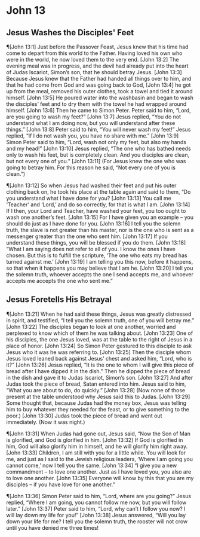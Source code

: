 # John 13

## Jesus Washes the Disciples' Feet
¶[John 13:1] Just before the Passover Feast, Jesus knew that his time had come to depart from this world to the Father. Having loved his own who were in the world, he now loved them to the very end.
[John 13:2] The evening meal was in progress, and the devil had already put into the heart of Judas Iscariot, Simon’s son, that he should betray Jesus.
[John 13:3] Because Jesus knew that the Father had handed all things over to him, and that he had come from God and was going back to God,
[John 13:4] he got up from the meal, removed his outer clothes, took a towel and tied it around himself.
[John 13:5] He poured water into the washbasin and began to wash the disciples’ feet and to dry them with the towel he had wrapped around himself.
[John 13:6] Then he came to Simon Peter. Peter said to him, “Lord, are you going to wash my feet?”
[John 13:7] Jesus replied, “You do not understand what I am doing now, but you will understand after these things.”
[John 13:8] Peter said to him, “You will never wash my feet!” Jesus replied, “If I do not wash you, you have no share with me.”
[John 13:9] Simon Peter said to him, “Lord, wash not only my feet, but also my hands and my head!”
[John 13:10] Jesus replied, “The one who has bathed needs only to wash his feet, but is completely clean. And you disciples are clean, but not every one of you.”
[John 13:11] (For Jesus knew the one who was going to betray him. For this reason he said, “Not every one of you is clean.”)

¶[John 13:12] So when Jesus had washed their feet and put his outer clothing back on, he took his place at the table again and said to them, “Do you understand what I have done for you?
[John 13:13] You call me ‘Teacher’ and ‘Lord,’ and do so correctly, for that is what I am.
[John 13:14] If I then, your Lord and Teacher, have washed your feet, you too ought to wash one another’s feet.
[John 13:15] For I have given you an example – you should do just as I have done for you.
[John 13:16] I tell you the solemn truth, the slave is not greater than his master, nor is the one who is sent as a messenger greater than the one who sent him.
[John 13:17] If you understand these things, you will be blessed if you do them.
[John 13:18] “What I am saying does not refer to all of you. I know the ones I have chosen. But this is to fulfill the scripture, ‘The one who eats my bread has turned against me.’
[John 13:19] I am telling you this now, before it happens, so that when it happens you may believe that I am he.
[John 13:20] I tell you the solemn truth, whoever accepts the one I send accepts me, and whoever accepts me accepts the one who sent me.”

## Jesus Foretells His Betrayal
¶[John 13:21] When he had said these things, Jesus was greatly distressed in spirit, and testified, “I tell you the solemn truth, one of you will betray me.”
[John 13:22] The disciples began to look at one another, worried and perplexed to know which of them he was talking about.
[John 13:23] One of his disciples, the one Jesus loved, was at the table to the right of Jesus in a place of honor.
[John 13:24] So Simon Peter gestured to this disciple to ask Jesus who it was he was referring to.
[John 13:25] Then the disciple whom Jesus loved leaned back against Jesus’ chest and asked him, “Lord, who is it?”
[John 13:26] Jesus replied, “It is the one to whom I will give this piece of bread after I have dipped it in the dish.” Then he dipped the piece of bread in the dish and gave it to Judas Iscariot, Simon’s son.
[John 13:27] And after Judas took the piece of bread, Satan entered into him. Jesus said to him, “What you are about to do, do quickly.”
[John 13:28] (Now none of those present at the table understood why Jesus said this to Judas.
[John 13:29] Some thought that, because Judas had the money box, Jesus was telling him to buy whatever they needed for the feast, or to give something to the poor.)
[John 13:30] Judas took the piece of bread and went out immediately. (Now it was night.)

¶[John 13:31] When Judas had gone out, Jesus said, “Now the Son of Man is glorified, and God is glorified in him.
[John 13:32] If God is glorified in him, God will also glorify him in himself, and he will glorify him right away.
[John 13:33] Children, I am still with you for a little while. You will look for me, and just as I said to the Jewish religious leaders, ‘Where I am going you cannot come,’ now I tell you the same.
[John 13:34] “I give you a new commandment – to love one another. Just as I have loved you, you also are to love one another.
[John 13:35] Everyone will know by this that you are my disciples – if you have love for one another.”

¶[John 13:36] Simon Peter said to him, “Lord, where are you going?” Jesus replied, “Where I am going, you cannot follow me now, but you will follow later.”
[John 13:37] Peter said to him, “Lord, why can’t I follow you now? I will lay down my life for you!”
[John 13:38] Jesus answered, “Will you lay down your life for me? I tell you the solemn truth, the rooster will not crow until you have denied me three times!
